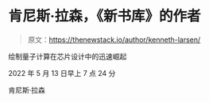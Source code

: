 # 肯尼斯·拉森，《新书库》的作者

> 原文：<https://thenewstack.io/author/kenneth-larsen/>

绘制量子计算在芯片设计中的迅速崛起

2022 年 5 月 13 日早上 7 点 24 分

肯尼斯·拉森